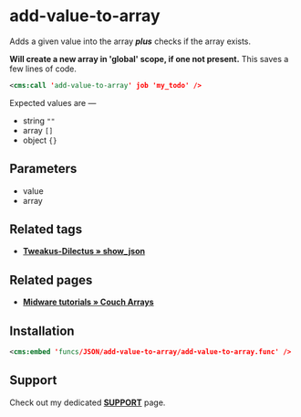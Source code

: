 # add-value-to-array

Adds a given value into the array ***plus*** checks if the array exists.

**Will create a new array in 'global' scope, if one not present.** This saves a few lines of code.

```xml
<cms:call 'add-value-to-array' job 'my_todo' />
```

Expected values are &mdash;
* string `""`
* array `[]`
* object `{}`

## Parameters

* value
* array

## Related tags

* [**Tweakus-Dilectus &raquo; show_json**](https://github.com/trendoman/Tweakus-Dilectus/tree/main/anton.cms%40ya.ru__tags-new/show_json/)

## Related pages

* [**Midware tutorials &raquo; Couch Arrays**](https://github.com/trendoman/Midware/tree/main/tutorials/Arrays)

## Installation

```xml
<cms:embed 'funcs/JSON/add-value-to-array/add-value-to-array.func' />
```

## Support

Check out my dedicated [**SUPPORT**](/SUPPORT.md) page.
